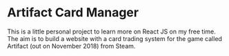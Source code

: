 # Artifact Card Manager

This is a little personal project to learn more on React JS on my free time.
The aim is to build a website with a card trading system for the game called Artifact (out on November 2018) from Steam.
